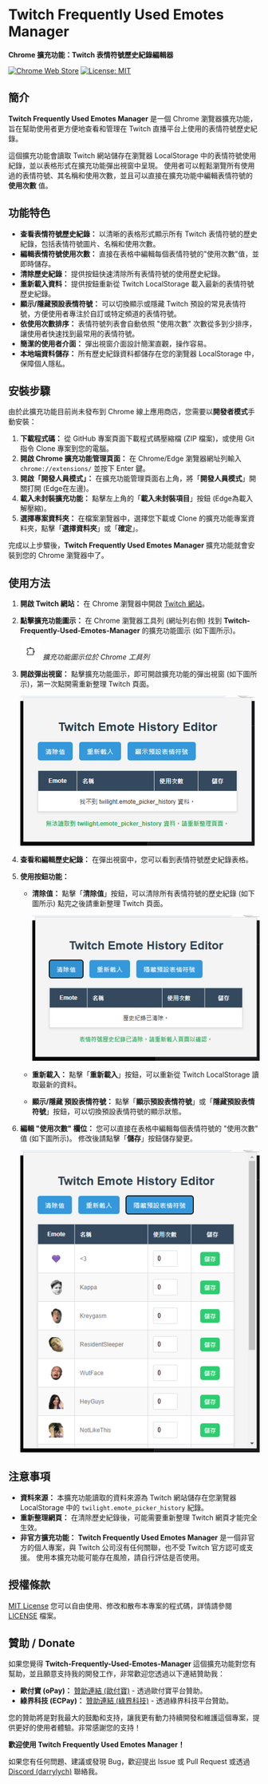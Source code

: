 # Twitch Frequently Used Emotes Manager

**Chrome 擴充功能：Twitch 表情符號歷史紀錄編輯器**

[![Chrome Web Store](https://img.shields.io/chrome-web-store/v/YOUR_EXTENSION_ID_HERE?logo=chrome&logoColor=white&style=for-the-badge)](https://chromewebstore.google.com/detail/twitch-frequently-used-em/amjnkamcoflpnldhdnnhegepggeienhl)
[![License: MIT](https://img.shields.io/badge/License-MIT-yellow.svg)](https://opensource.org/licenses/MIT) 

## 簡介

**Twitch Frequently Used Emotes Manager** 是一個 Chrome 瀏覽器擴充功能，旨在幫助使用者更方便地查看和管理在 Twitch 直播平台上使用的表情符號歷史紀錄。

這個擴充功能會讀取 Twitch 網站儲存在瀏覽器 LocalStorage 中的表情符號使用紀錄，並以表格形式在擴充功能彈出視窗中呈現。  使用者可以輕鬆瀏覽所有使用過的表情符號、其名稱和使用次數，並且可以直接在擴充功能中編輯表情符號的 **使用次數** 值。

## 功能特色

*   **查看表情符號歷史紀錄：**  以清晰的表格形式顯示所有 Twitch 表情符號的歷史紀錄，包括表情符號圖片、名稱和使用次數。
*   **編輯表情符號使用次數：**  直接在表格中編輯每個表情符號的"使用次數"值，並即時儲存。
*   **清除歷史紀錄：**  提供按鈕快速清除所有表情符號的使用歷史紀錄。
*   **重新載入資料：**  提供按鈕重新從 Twitch LocalStorage 載入最新的表情符號歷史紀錄。
*   **顯示/隱藏預設表情符號：**  可以切換顯示或隱藏 Twitch 預設的常見表情符號，方便使用者專注於自訂或特定頻道的表情符號。
*   **依使用次數排序：**  表情符號列表會自動依照 "使用次數" 次數從多到少排序，讓使用者快速找到最常用的表情符號。
*   **簡潔的使用者介面：**  彈出視窗介面設計簡潔直觀，操作容易。
*   **本地端資料儲存：**  所有歷史紀錄資料都儲存在您的瀏覽器 LocalStorage 中，保障個人隱私。

## 安裝步驟

由於此擴充功能目前尚未發布到 Chrome 線上應用商店，您需要以**開發者模式**手動安裝：

1.  **下載程式碼：**  從 GitHub 專案頁面下載程式碼壓縮檔 (ZIP 檔案)，或使用 Git 指令 Clone 專案到您的電腦。
2.  **開啟 Chrome 擴充功能管理頁面：**  在 Chrome/Edge 瀏覽器網址列輸入 `chrome://extensions/` 並按下 Enter 鍵。
3.  **開啟「開發人員模式」：**  在擴充功能管理頁面右上角，將「**開發人員模式**」開關打開 (Edge在左邊)。
4.  **載入未封裝擴充功能：**  點擊左上角的「**載入未封裝項目**」按鈕 (Edge為載入解壓縮)。
5.  **選擇專案資料夾：**  在檔案瀏覽器中，選擇您下載或 Clone 的擴充功能專案資料夾，點擊「**選擇資料夾**」或「**確定**」。

完成以上步驟後，**Twitch Frequently Used Emotes Manager** 擴充功能就會安裝到您的 Chrome 瀏覽器中了。

## 使用方法

1.  **開啟 Twitch 網站：**  在 Chrome 瀏覽器中開啟 [Twitch 網站](https://www.twitch.tv)。

2.  **點擊擴充功能圖示：**  在 Chrome 瀏覽器工具列 (網址列右側) 找到 **Twitch-Frequently-Used-Emotes-Manager** 的擴充功能圖示 (如下圖所示)。

    ![擴充功能圖示在 Chrome 工具列上的位置](images/extension-icon.png)
    *擴充功能圖示位於 Chrome 工具列*

3.  **開啟彈出視窗：**  點擊擴充功能圖示，即可開啟擴充功能的彈出視窗 (如下圖所示)，第一次點開需重新整理 Twitch 頁面。

    ![擴充功能彈出視窗畫面](images/popup-window.png)

4.  **查看和編輯歷史紀錄：**  在彈出視窗中，您可以看到表情符號歷史紀錄表格。

5.  **使用按鈕功能：**
    *   **清除值：**  點擊「**清除值**」按鈕，可以清除所有表情符號的歷史紀錄 (如下圖所示) 點完之後請重新整理 Twitch 頁面。

        ![點擊「清除值」按鈕後的畫面](images/clear-button-click.png)

    *   **重新載入：**  點擊「**重新載入**」按鈕，可以重新從 Twitch LocalStorage 讀取最新的資料。
    *   **顯示/隱藏 預設表情符號：**  點擊「**顯示預設表情符號**」或「**隱藏預設表情符號**」按鈕，可以切換預設表情符號的顯示狀態。

6.  **編輯 "使用次數" 欄位：**  您可以直接在表格中編輯每個表情符號的 "使用次數" 值 (如下圖所示)。  修改後請點擊「**儲存**」按鈕儲存變更。

    ![編輯 "使用次數" 欄位的畫面](images/edit-uses-value.png)

## 注意事項

*   **資料來源：**  本擴充功能讀取的資料來源為 Twitch 網站儲存在您瀏覽器 LocalStorage 中的 `twilight.emote_picker_history` 紀錄。
*   **重新整理網頁：**  在清除歷史紀錄後，可能需要重新整理 Twitch 網頁才能完全生效。
*   **非官方擴充功能：**  **Twitch Frequently Used Emotes Manager** 是一個非官方的個人專案，與 Twitch 公司沒有任何關聯，也不受 Twitch 官方認可或支援。  使用本擴充功能可能存在風險，請自行評估是否使用。

## 授權條款

[MIT License](LICENSE)  您可以自由使用、修改和散布本專案的程式碼，詳情請參閱 [LICENSE](LICENSE) 檔案。

## 贊助 / Donate

如果您覺得 **Twitch-Frequently-Used-Emotes-Manager** 這個擴充功能對您有幫助，並且願意支持我的開發工作，非常歡迎您透過以下連結贊助我：

*   **歐付寶 (oPay)：** [贊助連結 (歐付寶)](https://payment.opay.tw/Broadcaster/Donate/24F8296772A9D24F2F70E3BB22F5C3E8) - 透過歐付寶平台贊助。
*   **綠界科技 (ECPay)：** [贊助連結 (綠界科技)](https://p.ecpay.com.tw/E1B34) - 透過綠界科技平台贊助。

您的贊助將是對我最大的鼓勵和支持，讓我更有動力持續開發和維護這個專案，提供更好的使用者體驗。非常感謝您的支持！

**歡迎使用 Twitch Frequently Used Emotes Manager！**  

如果您有任何問題、建議或發現 Bug，歡迎提出 Issue 或 Pull Request 或透過 [Discord (darrylych)](https://discord.com/users/536082876836610058) 聯絡我。

